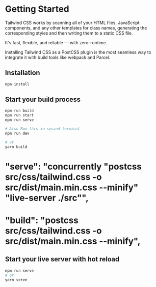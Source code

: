 # Getting Started

Tailwind CSS works by scanning all of your HTML files, JavaScript components, and any other templates for class names, generating the corresponding styles and then writing them to a static CSS file.

It's fast, flexible, and reliable — with zero-runtime.

Installing Tailwind CSS as a PostCSS plugin is the most seamless way to integrate it with build tools like webpack and Parcel.

## Installation

```markdown
npm install
```

## Start your build process

```bash
npm run build
npm run start
npm run serve

# Also Run this in second terminal 
npm run dev

# or
yarn build
```

# "serve": "concurrently \"postcss src/css/tailwind.css -o src/dist/main.min.css --minify\"  \"live-server ./src\"",

# "build": "postcss src/css/tailwind.css -o src/dist/main.min.css --minify",

## Start your live server with hot reload

```bash
npm run serve
# or
yarn serve
```

